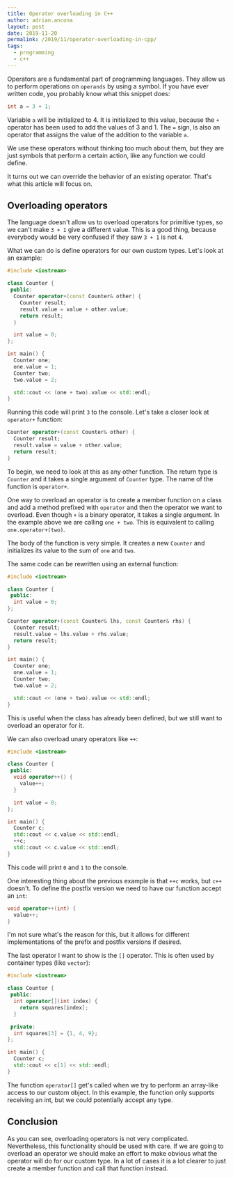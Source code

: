 ```yaml
---
title: Operator overloading in C++
author: adrian.ancona
layout: post
date: 2019-11-20
permalink: /2019/11/operator-overloading-in-cpp/
tags:
  - programming
  - c++
---
```


Operators are a fundamental part of programming languages. They allow us to perform operations on `operands` by using a symbol. If you have ever written code, you probably know what this snippet does:

```cpp
int a = 3 + 1;
```

Variable `a` will be initialized to 4. It is initialized to this value, because the `+` operator has been used to add the values of 3 and 1. The `=` sign, is also an operator that assigns the value of the addition to the variable `a`.

We use these operators without thinking too much about them, but they are just symbols that perform a certain action, like any function we could define.

It turns out we can override the behavior of an existing operator. That's what this article will focus on.

<!--more-->

## Overloading operators

The language doesn't allow us to overload operators for primitive types, so we can't make `3 + 1` give a different value. This is a good thing, because everybody would be very confused if they saw `3 + 1` is not `4`.

What we can do is define operators for our own custom types. Let's look at an example:

```cpp
#include <iostream>

class Counter {
 public:
  Counter operator+(const Counter& other) {
    Counter result;
    result.value = value + other.value;
    return result;
  }

  int value = 0;
};

int main() {
  Counter one;
  one.value = 1;
  Counter two;
  two.value = 2;

  std::cout << (one + two).value << std::endl;
}
```

Running this code will print `3` to the console. Let's take a closer look at `operator+` function:

```cpp
Counter operator+(const Counter& other) {
  Counter result;
  result.value = value + other.value;
  return result;
}
```

To begin, we need to look at this as any other function. The return type is `Counter` and it takes a single argument of `Counter` type. The name of the function is `operator+`.

One way to overload an operator is to create a member function on a class and add a method prefixed with `operator` and then the operator we want to overload. Even though `+` is a binary operator, it takes a single argument. In the example above we are calling `one + two`. This is equivalent to calling `one.operator+(two)`.

The body of the function is very simple. It creates a new `Counter` and initializes its value to the sum of `one` and `two`.

The same code can be rewritten using an external function:

```cpp
#include <iostream>

class Counter {
 public:
  int value = 0;
};

Counter operator+(const Counter& lhs, const Counter& rhs) {
  Counter result;
  result.value = lhs.value + rhs.value;
  return result;
}

int main() {
  Counter one;
  one.value = 1;
  Counter two;
  two.value = 2;

  std::cout << (one + two).value << std::endl;
}
```

This is useful when the class has already been defined, but we still want to overload an operator for it.

We can also overload unary operators like `++`:

```cpp
#include <iostream>

class Counter {
 public:
  void operator++() {
    value++;
  }

  int value = 0;
};

int main() {
  Counter c;
  std::cout << c.value << std::endl;
  ++c;
  std::cout << c.value << std::endl;
}
```

This code will print `0` and `1` to the console.

One interesting thing about the previous example is that `++c` works, but `c++` doesn't. To define the postfix version we need to have our function accept an `int`:

```cpp
void operator++(int) {
  value++;
}
```

I'm not sure what's the reason for this, but it allows for different implementations of the prefix and postfix versions if desired.

The last operator I want to show is the `[]` operator. This is often used by container types (like `vector`):

```cpp
#include <iostream>

class Counter {
 public:
  int operator[](int index) {
    return squares[index];
  }

 private:
  int squares[3] = {1, 4, 9};
};

int main() {
  Counter c;
  std::cout << c[1] << std::endl;
}
```

The function `operator[]` get's called when we try to perform an array-like access to our custom object. In this example, the function only supports receiving an int, but we could potentially accept any type.

## Conclusion

As you can see, overloading operators is not very complicated. Nevertheless, this functionality should be used with care. If we are going to overload an operator we should make an effort to make obvious what the operator will do for our custom type. In a lot of cases it is a lot clearer to just create a member function and call that function instead.

